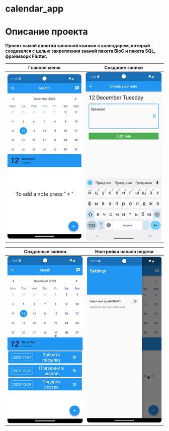 # calendar_app

# Описание проекта

**Проект самой простой записной книжки с календарем, который создавался с целью закрепления знаний пакета BloC и пакета SQL, фрэймворк Flutter.**

|            Главное меню             |            Создание записи             |
|:-----------------------------------:|:--------------------------------------:|
| ![](./preview_images/main_menu.png) | ![](./preview_images/created_note.png) |

|               Созданные записи                |           Настройка начала недели           |
|:---------------------------------------------:|:-------------------------------------------:|
| ![](./preview_images/calendar_with_event.png) | ![](./preview_images/setting_start_day.png) | 